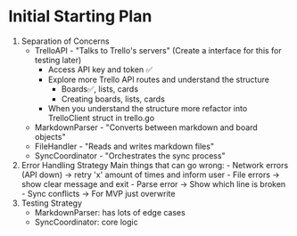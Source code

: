 # Initial Starting Plan

1. Separation of Concerns
    - TrelloAPI - "Talks to Trello's servers" (Create a interface for this for testing later)
        - Access API key and token ✅
        - Explore more Trello API routes and understand the structure
            - Boards✅, lists, cards
            - Creating boards, lists, cards
        - When you understand the structure more refactor into TrelloClient struct in trello.go
    - MarkdownParser - "Converts between markdown and board objects"  
    - FileHandler - "Reads and writes markdown files"
    - SyncCoordinator - "Orchestrates the sync process"
2. Error Handling Strategy
    Main things that can go wrong:
        - Network errors (API down) → retry 'x' amount of times and inform user
        - File errors → show clear message and exit
        - Parse error → Show which line is broken
        - Sync conflicts → For MVP just overwrite
3. Testing Strategy
    - MarkdownParser: has lots of edge cases 
    - SyncCoordinator: core logic
